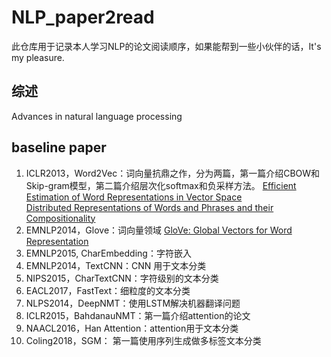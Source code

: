 # NLP_paper2read
此仓库用于记录本人学习NLP的论文阅读顺序，如果能帮到一些小伙伴的话，It's my pleasure.

## 综述
Advances in natural language processing  

## baseline paper
1. ICLR2013，Word2Vec：词向量抗鼎之作，分为两篇，第一篇介绍CBOW和Skip-gram模型，第二篇介绍层次化softmax和负采样方法。
   [Efficient Estimation of Word Representations in Vector Space](https://arxiv.org/abs/1301.3781)  
   [Distributed Representations of Words and Phrases and their Compositionality](https://arxiv.org/pdf/1310.4546.pdf)
2. EMNLP2014，Glove：词向量领域
   [GloVe: Global Vectors for Word Representation](https://scholar.google.com/scholar?q=GloVe:+Global+Vectors+for+Word+Representation&hl=zh-CN&as_sdt=0&as_vis=1&oi=scholart)
3. EMNLP2015, CharEmbedding：字符嵌入  
4. EMNLP2014，TextCNN：CNN 用于文本分类
5. NIPS2015，CharTextCNN：字符级别的文本分类
6. EACL2017，FastText：细粒度的文本分类
7. NLPS2014，DeepNMT：使用LSTM解决机器翻译问题
8. ICLR2015，BahdanauNMT：第一篇介绍attention的论文
9. NAACL2016，Han Attention：attention用于文本分类
10. Coling2018，SGM： 第一篇使用序列生成做多标签文本分类
   
   
